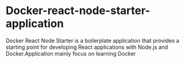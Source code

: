 # Docker-react-node-starter-application
Docker React Node Starter is a boilerplate application that provides a starting point for developing React applications with Node.js and Docker.Application mainly focus on learning Docker 
